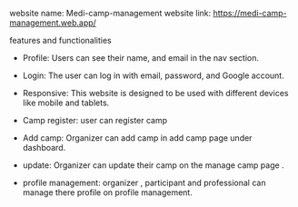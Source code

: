 
website name: Medi-camp-management
website link:  https://medi-camp-management.web.app/

features and functionalities

- Profile: Users can see their name, and email in the nav section.

- Login: The user can log in with email, password, and Google account.

- Responsive: This website is designed to be used with different devices like mobile and tablets.
- Camp register: user can register camp 

- Add camp: Organizer can add camp in add camp page under dashboard.

- update: Organizer can update their camp on the manage camp page .

- profile management: organizer , participant and professional can manage there profile on profile management.
